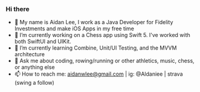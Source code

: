 ### Hi there

- 👋 My name is Aidan Lee, I work as a Java Developer for Fidelity Investments and make iOS Apps in my free time
- 🔭 I’m currently working on a Chess app using Swift 5. I've worked with both SwiftUI and UIKit.
- 🌱 I’m currently learning Combine, Unit/UI Testing, and the MVVM architecture
- 💬 Ask me about coding, rowing/running or other athletics, music, chess, or anything else
- 📫 How to reach me: aidanwlee@gmail.com | ig: @Aldaniee | strava (swing a follow)

